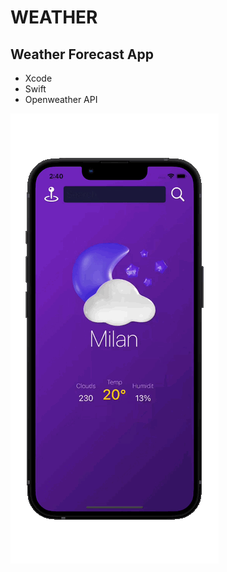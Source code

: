 # **WEATHER**

## Weather Forecast App

* Xcode
* Swift
* Openweather API

![My Image](weather-img.gif)



